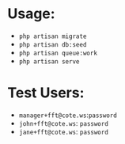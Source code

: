 # Usage:

- `php artisan migrate`
- `php artisan db:seed`
- `php artisan queue:work`
- `php artisan serve`

# Test Users:
- `manager+fft@cote.ws`:`password`
- `john+fft@cote.ws`: `password`
- `jane+fft@cote.ws`: `password`
